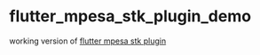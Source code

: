 # flutter_mpesa_stk_plugin_demo

working version of [flutter mpesa stk plugin](https://pub.dev/packages/flutter_mpesa_stk)